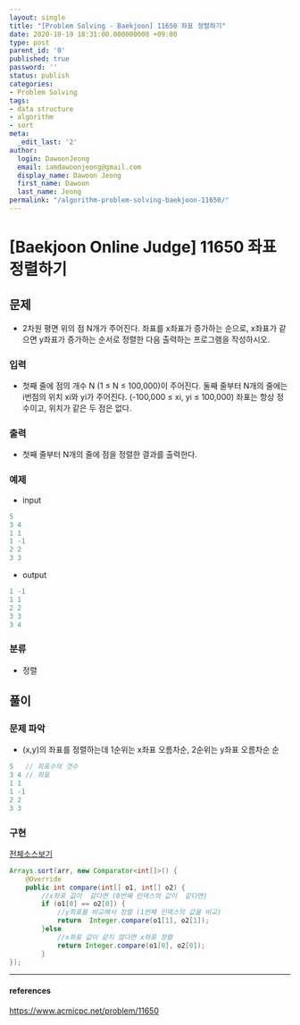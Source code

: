 ```yaml
---
layout: single
title: "[Problem Solving - Baekjoon] 11650 좌표 정렬하기"
date: 2020-10-19 18:31:00.000000000 +09:00
type: post
parent_id: '0'
published: true
password: ''
status: publish
categories:
- Problem Solving
tags:
- data structure
- algorithm
- sort
meta:
  _edit_last: '2'
author:
  login: DawoonJeong
  email: iamdawoonjeong@gmail.com
  display_name: Dawoon Jeong
  first_name: Dawoon
  last_name: Jeong
permalink: "/algorithm-problem-solving-baekjoon-11650/"
---
```

# [Baekjoon Online Judge] 11650 좌표 정렬하기

## 문제
- 2차원 평면 위의 점 N개가 주어진다. 좌표를 x좌표가 증가하는 순으로, x좌표가 같으면 y좌표가 증가하는 순서로 정렬한 다음 출력하는 프로그램을 작성하시오.

### 입력
- 첫째 줄에 점의 개수 N (1 ≤ N ≤ 100,000)이 주어진다. 둘째 줄부터 N개의 줄에는 i번점의 위치 xi와 yi가 주어진다. (-100,000 ≤ xi, yi ≤ 100,000) 좌표는 항상 정수이고, 위치가 같은 두 점은 없다.

### 출력
- 첫째 줄부터 N개의 줄에 점을 정렬한 결과를 출력한다.

### 예제
- input
```java
5
3 4
1 1
1 -1
2 2
3 3
```

- output
```java
1 -1
1 1
2 2
3 3
3 4
```

### 분류
- 정렬

## 풀이

### 문제 파악
- (x,y)의 좌표를 정렬하는데 1순위는 x좌표 오름차순, 2순위는 y좌표 오름차순 순

```java
5   // 좌표수의 갯수
3 4 // 좌표
1 1
1 -1
2 2
3 3
```

### 구현

[전체소스보기](https://github.com/iamdawoonjeong/java-datastructure-algorithm/blob/master/java-algorithm-problem-solving/src/baekjoon/cordinateAlignment11650/Main.java)

```java
Arrays.sort(arr, new Comparator<int[]>() {
    @Override
    public int compare(int[] o1, int[] o2) {
		//x좌표 값이  같다면 (0번째 인덱스의 값이  같다면)
        if (o1[0] == o2[0]) {
			//y좌표를 비교해서 정렬 (1번째 인덱스의 값을 비교)
            return  Integer.compare(o1[1], o2[1]);
        }else
			//x좌표 값이 같지 않다면 x좌표 정렬  
            return Integer.compare(o1[0], o2[0]);
        }
});
```

---

#### references
<https://www.acmicpc.net/problem/11650>
